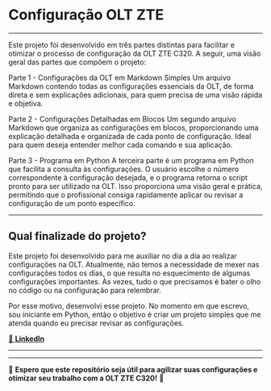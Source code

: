 #  **Configuração OLT ZTE**  

---

Este projeto foi desenvolvido em três partes distintas para facilitar e otimizar o processo de configuração da OLT ZTE C320. A seguir, uma visão geral das partes que compõem o projeto:

Parte 1 - Configurações da OLT em Markdown Simples
Um arquivo Markdown contendo todas as configurações essenciais da OLT, de forma direta e sem explicações adicionais, para quem precisa de uma visão rápida e objetiva.

Parte 2 - Configurações Detalhadas em Blocos
Um segundo arquivo Markdown que organiza as configurações em blocos, proporcionando uma explicação detalhada e organizada de cada ponto de configuração. Ideal para quem deseja entender melhor cada comando e sua aplicação.

Parte 3 - Programa em Python
A terceira parte é um programa em Python que facilita a consulta às configurações. O usuário escolhe o número correspondente à configuração desejada, e o programa retorna o script pronto para ser utilizado na OLT. Isso proporciona uma visão geral e prática, permitindo que o profissional consiga rapidamente aplicar ou revisar a configuração de um ponto específico.


---

## **Qual finalizade do projeto?**

Este projeto foi desenvolvido para me auxiliar no dia a dia ao realizar configurações na OLT. Atualmente, não temos a necessidade de mexer nas configurações todos os dias, o que resulta no esquecimento de algumas configurações importantes. Às vezes, tudo o que precisamos é bater o olho no código ou na configuração para relembrar.

Por esse motivo, desenvolvi esse projeto. No momento em que escrevo, sou iniciante em Python, então o objetivo é criar um projeto simples que me atenda quando eu precisar revisar as configurações.


[📎 **LinkedIn**](https://www.linkedin.com/in/delucas027)

---
---

🔧 **Espero que este repositório seja útil para agilizar suas configurações e otimizar seu trabalho com a OLT ZTE C320!** 🚀

